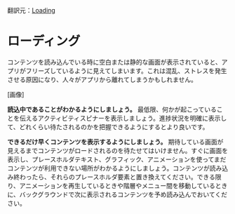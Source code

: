 翻訳元：[Loading](https://developer.apple.com/design/human-interface-guidelines/ios/app-architecture/loading/)

# ローディング

コンテンツを読み込んでいる時に空白または静的な画面が表示されていると、アプリがフリーズしているように見えてしまいます。これは混乱、ストレスを発生させる原因になり、人々がアプリから離れてしまうかもしれません。

[画像]

**読込中であることがわかるようにしましょう。** 最低限、何かが起こっていることを伝えるアクティビティスピナーを表示しましょう。進捗状況を明確に表示して、どれくらい待たされるのかを把握できるようにするとより良いです。

**できるだけ早くコンテンツを表示するようにしましょう。** 期待している画面が見えるまでコンテンツがロードされるのを待たせてはいけません。すぐに画面を表示し、プレースホルダテキスト、グラフィック、アニメーションを使ってまだコンテンツが利用できない場所がわかるようにしましょう。コンテンツが読み込み終わったら、それらのプレースホルダ要素と置き換えてください。できる限り、アニメーションを再生しているときや階層やメニュー間を移動しているときに、バックグラウンドで次に表示されるコンテンツを予め読み込んでおいてください。